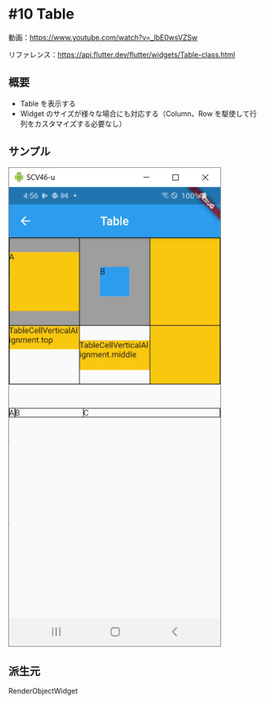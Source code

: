 # #10 Table

動画：https://www.youtube.com/watch?v=_lbE0wsVZSw

リファレンス：https://api.flutter.dev/flutter/widgets/Table-class.html

## 概要

- Table を表示する
- Widget のサイズが様々な場合にも対応する（Column、Row を駆使して行列をカスタマイズする必要なし）

## サンプル

![image-20210722165613989](img/%2310_Table/image-20210722165613989.png)

## 派生元

RenderObjectWidget
